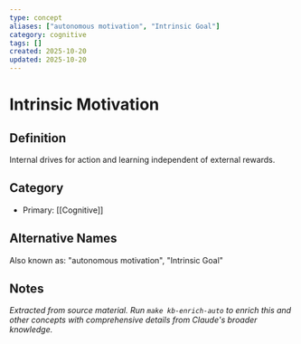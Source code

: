 ```yaml
---
type: concept
aliases: ["autonomous motivation", "Intrinsic Goal"]
category: cognitive
tags: []
created: 2025-10-20
updated: 2025-10-20
---
```


# Intrinsic Motivation

## Definition

Internal drives for action and learning independent of external rewards.

## Category

- Primary: [[Cognitive]]

## Alternative Names

Also known as: "autonomous motivation", "Intrinsic Goal"

## Notes

*Extracted from source material. Run `make kb-enrich-auto` to enrich this and other concepts with comprehensive details from Claude's broader knowledge.*
